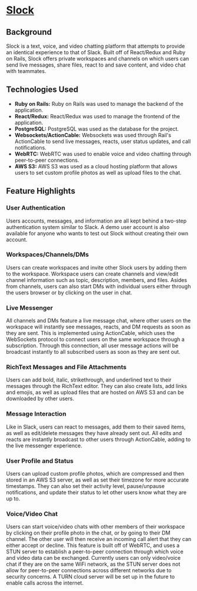# [Slock](https://slock-app.herokuapp.com/#/)

## Background 
Slock is a text, voice, and video chatting platform that attempts to provide an identical experience to that of Slack. Built off of React/Redux and Ruby on Rails, Slock offers private workspaces and channels on which users can send live messages, share files, react to and save content, and video chat with teammates. 

## Technologies Used
* **Ruby on Rails:** Ruby on Rails was used to manage the backend of the application.
* **React/Redux:** React/Redux was used to manage the frontend of the application.
* **PostgreSQL:** PostgreSQL was used as the database for the project. 
* **Websockets/ActionCable:** Websockets was used through Rail's ActionCable to send live messages, reacts, user status updates, and call notifications.
* **WebRTC:** WebRTC was used to enable voice and video chatting through peer-to-peer connections.
* **AWS S3:** AWS S3 was used as a cloud hosting platform that allows users to set custom profile photos as well as upload files to the chat.

## Feature Highlights
### User Authentication
Users accounts, messages, and information are all kept behind a two-step authentication system similar to Slack. A demo user account is also available for anyone who wants to test out Slock without creating their own account.

### Workspaces/Channels/DMs
Users can create workspaces and invite other Slock users by adding them to the workspace. Workspace users can create channels and view/edit channel information such as topic, description, members, and files. Asides from channels, users can also start DMs with individual users either through the users browser or by clicking on the user in chat. 

### Live Messenger
All channels and DMs feature a live message chat, where other users on the workspace will instantly see messages, reacts, and DM requests as soon as they are sent. This is implemented using ActionCable, which uses the WebSockets protocol to connect users on the same workspace through a subscription. Through this connection, all user message actions will be broadcast instantly to all subscribed users as soon as they are sent out. 

### RichText Messages and File Attachments
Users can add bold, italic, strikethrough, and underlined text to their messages through the RichText editor. They can also create lists, add links and emojis, as well as upload files that are hosted on AWS S3 and can be downloaded by other users. 

### Message Interaction
Like in Slack, users can react to messages, add them to their saved items, as well as edit/delete messages they have already sent out. All edits and reacts are instantly broadcast to other users through ActionCable, adding to the live messenger experience. 

### User Profile and Status
Users can upload custom profile photos, which are compressed and then stored in an AWS S3 server, as well as set their timezone for more accurate timestamps. They can also set their activity level, pause/unpause notifications, and update their status to let other users know what they are up to. 

### Voice/Video Chat
Users can start voice/video chats with other members of their workspace by clicking on their profile photo in the chat, or by going to their DM channel. The other user will then receive an incoming call alert that they can either accept or decline. This feature is built off of WebRTC, and uses a STUN server to establish a peer-to-peer connection through which voice and video data can be exchanged. Currently users can only video/voice chat if they are on the same WiFi network, as the STUN server does not allow for peer-to-peer connections across different networks due to security concerns. A TURN cloud server will be set up in the future to enable calls across the internet. 
